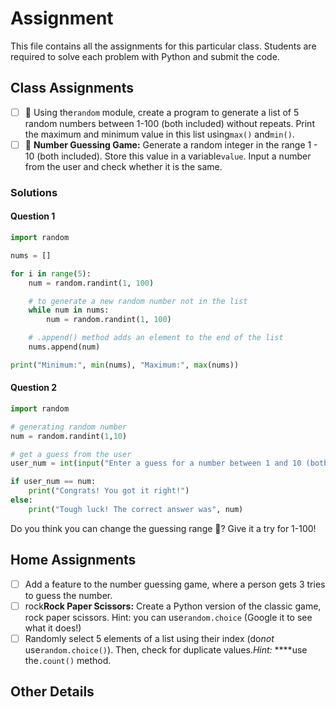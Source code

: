 # Assignment

This file contains all the assignments for this particular class. Students are required to solve each problem with Python and submit the code.

## Class Assignments

* [ ] 🎲 Using the``random`` module, create a program to generate a list of 5 random numbers between 1-100 (both included) without repeats. Print the maximum and minimum value in this list using``max()`` and``min()``.
* [ ] 🔢 **Number Guessing Game:** Generate a random integer in the range 1 - 10 (both included). Store this value in a variable``value``. Input a number from the user and check whether it is the same.

### Solutions

#### Question 1

```python
import random

nums = []

for i in range(5):
    num = random.randint(1, 100)

    # to generate a new random number not in the list
    while num in nums:
        num = random.randint(1, 100)

    # .append() method adds an element to the end of the list
    nums.append(num)

print("Minimum:", min(nums), "Maximum:", max(nums))
```

#### Question 2

```python
import random

# generating random number
num = random.randint(1,10)

# get a guess from the user
user_num = int(input("Enter a guess for a number between 1 and 10 (both included): "))

if user_num == num:
    print("Congrats! You got it right!")
else:
    print("Tough luck! The correct answer was", num)
```

Do you think you can change the guessing range 🤔? Give it a try for 1-100!

## Home Assignments

* [ ] Add a feature to the number guessing game, where a person gets 3 tries to guess the number.
* [ ] rock**Rock Paper Scissors:** Create a Python version of the classic game, rock paper scissors. Hint: you can use``random.choice`` (Google it to see what it does!)
* [ ] Randomly select 5 elements of a list using their index (do*not* use``random.choice()``). Then, check for duplicate values.*Hint:* ****use the``.count()`` method.

## Other Details
